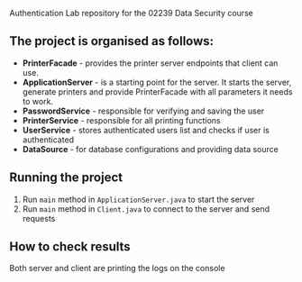 Authentication Lab repository for the 02239 Data Security course

## The project is organised as follows:

* **PrinterFacade** - provides the printer server endpoints that client can use.
* **ApplicationServer** - is a starting point for the server. It starts the server, generate printers and provide
PrinterFacade with all parameters it needs to work.
* **PasswordService** - responsible for verifying and saving the user
* **PrinterService** - responsible for all printing functions
* **UserService** - stores authenticated users list and checks if user is authenticated
* **DataSource** - for database configurations and providing data source

## Running the project
1) Run `main` method in `ApplicationServer.java` to start the server
2) Run `main` method in `Client.java` to connect to the server and send requests

## How to check results

Both server and client are printing the logs on the console


                    


